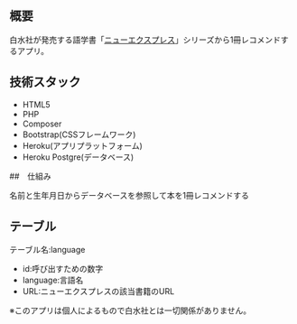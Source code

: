 ## 概要

白水社が発売する語学書「[ニューエクスプレス](https://www.hakusuisha.co.jp/news/n25019.html)」シリーズから1冊レコメンドするアプリ。

## 技術スタック

- HTML5
- PHP
- Composer
- Bootstrap(CSSフレームワーク)
- Heroku(アプリプラットフォーム)
- Heroku Postgre(データベース)

##　仕組み

名前と生年月日からデータベースを参照して本を1冊レコメンドする

## テーブル

テーブル名:language
- id:呼び出すための数字
- language:言語名
- URL:ニューエクスプレスの該当書籍のURL


※このアプリは個人によるもので白水社とは一切関係がありません。
